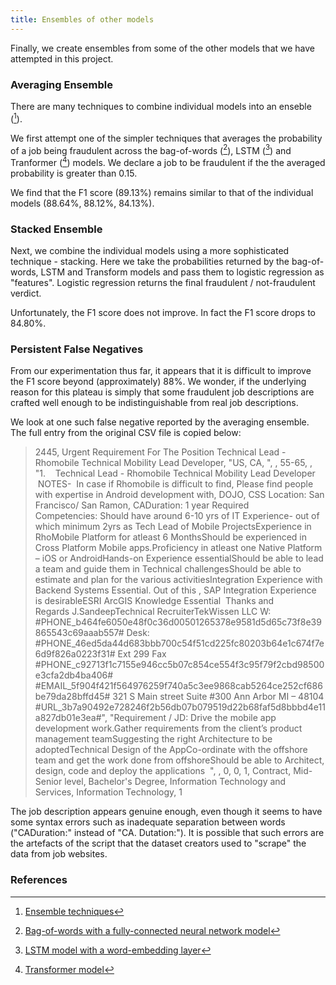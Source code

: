```yaml
---
title: Ensembles of other models
---
```

Finally, we create ensembles from some of the other models that we have attempted in this project.

### Averaging Ensemble
There are many techniques to combine individual models into an enseble ([^ensemble1]). 

We first attempt one of the simpler techniques that averages the probability of a job being fraudulent across the bag-of-words ([^colab1]), LSTM ([^colab3]) and Tranformer ([^colab5]) models. We declare a job to be fraudulent if the the averaged probability is greater than 0.15.

We find that the F1 score (89.13%) remains similar to that of the individual models (88.64%, 88.12%, 84.13%).

### Stacked Ensemble
Next, we combine the individual models using a more sophisticated technique - stacking. Here we take the probabilities returned by the bag-of-words, LSTM and Transform models and pass them to logistic regression as "features". Logistic regression returns the final fraudulent / not-fraudulent verdict.

Unfortunately, the F1 score does not improve. In fact the F1 score drops to 84.80%.

### Persistent False Negatives
From our experimentation thus far, it appears that it is difficult to improve the F1 score beyond (approximately) 88%. We wonder, if the underlying reason for this plateau is simply that some fraudulent job descriptions are crafted well enough to be indistinguishable from real job descriptions.

We look at one such false negative reported by the averaging ensemble. The full entry from the original CSV file is copied below:
> 2445,
> Urgent Requirement For The Position Technical Lead - Rhomobile Technical Mobility Lead Developer,
> "US, CA, ",
> ,
> 55-65,
> ,
> "1.    Technical Lead - Rhomobile Technical Mobility Lead Developer  NOTES-  In case if Rhomobile is difficult to find, Please find people with expertise in Android development with, DOJO, CSS Location: San Francisco/ San Ramon, CADuration: 1 year Required Competencies: Should have around 6-10 yrs of IT Experience- out of which minimum 2yrs as Tech Lead of Mobile ProjectsExperience in RhoMobile Platform for atleast 6 MonthsShould be experienced in Cross Platform Mobile apps.Proficiency in atleast one Native Platform – iOS or AndroidHands-on Experience essentialShould be able to lead a team and guide them in Technical challengesShould be able to estimate and plan for the various activitiesIntegration Experience with Backend Systems Essential. Out of this , SAP Integration Experience is desirableESRI ArcGIS Knowledge Essential  Thanks and Regards J.SandeepTechnical RecruiterTekWissen LLC W: #PHONE_b464fe6050e48f0c36d00501265378e9581d5d65c73f8e39865543c69aaab557# Desk: #PHONE_46ed5da44d683bbb700c54f51cd225fc80203b64e1c674f7e6d9f826a0223f31# Ext 299 Fax #PHONE_c92713f1c7155e946cc5b07c854ce554f3c95f79f2cbd98500e3cfa2db4ba406# #EMAIL_5f904f421f564976259f740a5c3ee9868cab5264ce252cf686be79da28bffd45#  321 S Main street Suite #300 Ann Arbor MI – 48104 #URL_3b7a90492e728246f2b56db07b079519d22b68faf5d8bbbd4e11a827db01e3ea#",
> "Requirement / JD: Drive the mobile app development work.Gather requirements from the client’s product management teamSuggesting the right Architecture to be adoptedTechnical Design of the AppCo-ordinate with the offshore team and get the work done from offshoreShould be able to Architect, design, code and deploy the applications  ",
> ,
> 0,
> 0,
> 1,
> Contract,
> Mid-Senior level,
> Bachelor's Degree,
> Information Technology and Services,
> Information Technology,
> 1

The job description appears genuine enough, even though it seems to have some syntax errors such as inadequate separation between words ("CADuration:" instead of "CA. Dutation:"). It is possible that such errors are the artefacts of the script that the dataset creators used to "scrape" the data from job websites.

### References
[^colab1]: [Bag-of-words with a fully-connected neural network model](https://github.com/r-dube/fakejobs/blob/main/fj_fcnn.ipynb)
[^colab3]: [LSTM model with a word-embedding layer](https://github.com/r-dube/fakejobs/blob/main/fj_lstm.ipynb)
[^colab5]: [Transformer model](https://github.com/r-dube/fakejobs/blob/main/fj_transformer.ipynb)
[^colab6]: [Ensemble models](https://github.com/r-dube/fakejobs/blob/main/fj_ensemble.ipynb)
[^ensemble1]: [Ensemble techniques](https://www.analyticsvidhya.com/blog/2018/06/comprehensive-guide-for-ensemble-models/)
